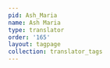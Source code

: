 ```yaml
---
pid: Ash_Maria
name: Ash Maria
type: translator
order: '165'
layout: tagpage
collection: translator_tags
---
```

